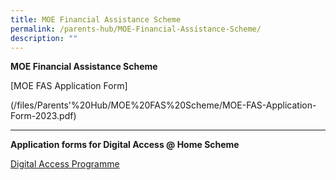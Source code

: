 ```yaml
---
title: MOE Financial Assistance Scheme
permalink: /parents-hub/MOE-Financial-Assistance-Scheme/
description: ""
---
```

**MOE Financial Assistance Scheme**

[MOE FAS Application Form]
<!--(/files/Parents'%20Hub/MOE%20FAS%20Scheme/MOE-FAS-Application-Form-2023.pdf)-->


(/files/Parents'%20Hub/MOE%20FAS%20Scheme/MOE-FAS-Application-Form-2023.pdf)


****

**Application forms for Digital Access @ Home Scheme**

[Digital Access Programme](https://eservice.imda.gov.sg/das/homepage)